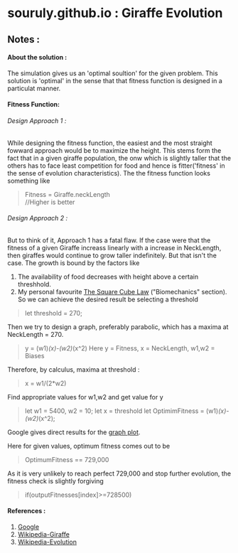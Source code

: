 # souruly.github.io : Giraffe Evolution

## Notes : 

#### About the solution : 
The simulation gives us an 'optimal soultion' for the given problem.
This solution is 'optimal' in the sense that that fitness function is designed in a particulat manner.

#### Fitness Function:
###### Design Approach 1 : 
  While designing the fitness function, the easiest and the most straight fowward approach would be to maximize the height.
  This stems form the fact that in a given giraffe population, the onw which is slightly taller that the others has to face least competition for food and hence is fitter('fitness' in the sense of evolution characteristics).
  The the fitness function looks something like
  >Fitness = Giraffe.neckLength      
  >//Higher is better
  
###### Design Approach 2 : 
But to think of it, Approach  1 has a fatal flaw. If the case were that the fitness of a given Giraffe increass linearly with a increase in NeckLength, then giraffes would continue to grow taller indefinitely.
But that isn't the case. The growth is bound by the factors like
1. The availability of food decreases with height above a certain threshhold.
2. My personal favourite [The Square Cube Law](https://en.wikipedia.org/wiki/Square%E2%80%93cube_law) ("Biomechanics" section).
So we can achieve the desired result be selecting a threshold

>let threshold = 270;

Then we try to design a graph, preferably parabolic, which has a maxima at NeckLength = 270.

> y = (w1)*(x)-(w2)*(x^2)
> Here y = Fitness, x = NeckLength, w1,w2 = Biases    

Therefore, by calculus, maxima at threshold :
> x = w1/(2*w2)

Find appropriate values for w1,w2 and get value for y
> let w1 = 5400, w2 = 10;
> let x = threshold
> let OptimimFitness = (w1)*(x)-(w2)*(x^2);

Google gives direct results for the [graph plot](https://www.google.co.in/search?dcr=0&q=graph+of+5400*x-10*x%5E2&oq=graph&gs_l=psy-ab.3.0.35i39k1l2j0i67k1l7j0i131k1.1285895.1287516.0.1289362.5.5.0.0.0.0.189.591.0j4.4.0....0...1.1.64.psy-ab..1.4.589...0.0.RiKBY71wwpc).

Here for given values, optimum fitness comes out to be 
> OptimumFitness == 729,000

As it is very unlikely to reach perfect 729,000 and stop further evolution, the fitness check is slightly forgiving
> if(outputFitnesses[index]>=728500)


#### References : 
1. [Google](google.com)
2. [Wikipedia-Giraffe](https://en.wikipedia.org/wiki/Giraffe)
3. [Wikipedia-Evolution](https://en.wikipedia.org/wiki/Evolution)


